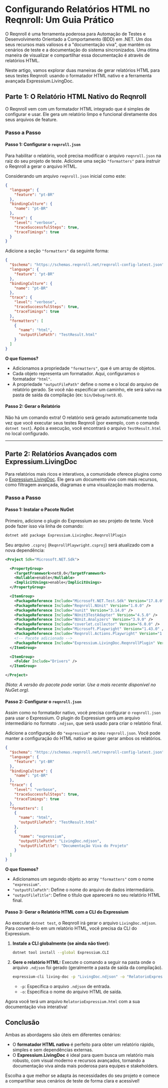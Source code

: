 # Configurando Relatórios HTML no Reqnroll: Um Guia Prático

O Reqnroll é uma ferramenta poderosa para Automação de Testes e Desenvolvimento Orientado a Comportamento (BDD) em .NET. Um dos seus recursos mais valiosos é a "documentação viva", que mantém os cenários de teste e a documentação do sistema sincronizados. Uma ótima maneira de visualizar e compartilhar essa documentação é através de relatórios HTML.

Neste artigo, vamos explorar duas maneiras de gerar relatórios HTML para seus testes Reqnroll: usando o formatador HTML nativo e a ferramenta avançada Expressium.LivingDoc.

## Parte 1: O Relatório HTML Nativo do Reqnroll

O Reqnroll vem com um formatador HTML integrado que é simples de configurar e usar. Ele gera um relatório limpo e funcional diretamente dos seus arquivos de feature.

### Passo a Passo

#### Passo 1: Configurar o `reqnroll.json`

Para habilitar o relatório, você precisa modificar o arquivo `reqnroll.json` na raiz do seu projeto de teste. Adicione uma seção `"formatters"` para instruir o Reqnroll a gerar o arquivo HTML.

Considerando um arquivo `reqnroll.json` inicial como este:

```json
{
  "language": {
    "feature": "pt-BR"
  },
  "bindingCulture": {
    "name": "pt-BR"
  },
  "trace": {
    "level": "verbose",
    "traceSuccessfulSteps": true,
    "traceTimings": true
  }
}
```

Adicione a seção `"formatters"` da seguinte forma:

```json
{
  "$schema": "https://schemas.reqnroll.net/reqnroll-config-latest.json",
  "language": {
    "feature": "pt-BR"
  },
  "bindingCulture": {
    "name": "pt-BR"
  },
  "trace": {
    "level": "verbose",
    "traceSuccessfulSteps": true,
    "traceTimings": true
  },
  "formatters": [
    {
      "name": "html",
      "outputFilePath": "TestResult.html"
    }
  ]
}
```

**O que fizemos?**
- Adicionamos a propriedade `"formatters"`, que é um array de objetos.
- Cada objeto representa um formatador. Aqui, configuramos o formatador `"html"`.
- A propriedade `"outputFilePath"` define o nome e o local do arquivo de relatório gerado. Se você não especificar um caminho, ele será salvo na pasta de saída da compilação (ex: `bin/Debug/net8.0`).

#### Passo 2: Gerar o Relatório

Não há um comando extra! O relatório será gerado automaticamente toda vez que você executar seus testes Reqnroll (por exemplo, com o comando `dotnet test`). Após a execução, você encontrará o arquivo `TestResult.html` no local configurado.

---

## Parte 2: Relatórios Avançados com Expressium.LivingDoc

Para relatórios mais ricos e interativos, a comunidade oferece plugins como o [Expressium.LivingDoc](https://github.com/ExpressiumOSS/Expressium.LivingDoc). Ele gera um documento vivo com mais recursos, como filtragem avançada, diagramas e uma visualização mais moderna.

### Passo a Passo

#### Passo 1: Instalar o Pacote NuGet

Primeiro, adicione o plugin do Expressium ao seu projeto de teste. Você pode fazer isso via linha de comando:

```bash
dotnet add package Expressium.LivingDoc.ReqnrollPlugin
```

Seu arquivo `.csproj` (`ReqnrollPlaywright.csproj`) será atualizado com a nova dependência:

```xml
<Project Sdk="Microsoft.NET.Sdk">

  <PropertyGroup>
    <TargetFramework>net8.0</TargetFramework>
    <Nullable>enable</Nullable>
    <ImplicitUsings>enable</ImplicitUsings>
  </PropertyGroup>

  <ItemGroup>
    <PackageReference Include="Microsoft.NET.Test.Sdk" Version="17.8.0" />
    <PackageReference Include="Reqnroll.NUnit" Version="1.0.0" />
    <PackageReference Include="nunit" Version="3.14.0" />
    <PackageReference Include="NUnit3TestAdapter" Version="4.5.0" />
    <PackageReference Include="NUnit.Analyzers" Version="3.9.0" />
    <PackageReference Include="coverlet.collector" Version="6.0.0" />
    <PackageReference Include="Microsoft.Playwright" Version="1.43.0" />
    <PackageReference Include="Reqnroll.Actions.Playwright" Version="1.0.10" />
    <!-- Pacote adicionado -->
    <PackageReference Include="Expressium.LivingDoc.ReqnrollPlugin" Version="1.1.0" />
  </ItemGroup>

  <ItemGroup>
    <Folder Include="Drivers" />
  </ItemGroup>

</Project>
```
*(Nota: A versão do pacote pode variar. Use a mais recente disponível no NuGet.org).*

#### Passo 2: Configurar o `reqnroll.json`

Assim como no formatador nativo, você precisa configurar o `reqnroll.json` para usar o Expressium. O plugin do Expressium gera um arquivo intermediário no formato `.ndjson`, que será usado para criar o relatório final.

Adicione a configuração do `"expressium"` ao seu `reqnroll.json`. Você pode manter a configuração do HTML nativo se quiser gerar ambos os relatórios.

```json
{
  "$schema": "https://schemas.reqnroll.net/reqnroll-config-latest.json",
  "language": {
    "feature": "pt-BR"
  },
  "bindingCulture": {
    "name": "pt-BR"
  },
  "trace": {
    "level": "verbose",
    "traceSuccessfulSteps": true,
    "traceTimings": true
  },
  "formatters": [
    {
      "name": "html",
      "outputFilePath": "TestResult.html"
    },
    {
      "name": "expressium",
      "outputFilePath": "LivingDoc.ndjson",
      "outputFileTitle": "Documentação Viva do Projeto"
    }
  ]
}
```

**O que fizemos?**
- Adicionamos um segundo objeto ao array `"formatters"` com o nome `"expressium"`.
- `"outputFilePath"`: Define o nome do arquivo de dados intermediário.
- `"outputFileTitle"`: Define o título que aparecerá no seu relatório HTML final.

#### Passo 3: Gerar o Relatório HTML com a CLI do Expressium

Ao executar `dotnet test`, o Reqnroll irá gerar o arquivo `LivingDoc.ndjson`. Para convertê-lo em um relatório HTML, você precisa da CLI do Expressium.

1.  **Instale a CLI globalmente (se ainda não tiver):**
    ```bash
    dotnet tool install --global Expressium.CLI
    ```

2.  **Gere o relatório HTML:**
    Execute o comando a seguir na pasta onde o arquivo `.ndjson` foi gerado (geralmente a pasta de saída da compilação).

    ```bash
    expressium-cli living-doc -p "LivingDoc.ndjson" -o "RelatorioExpressium.html"
    ```
    - `-p`: Especifica o arquivo `.ndjson` de entrada.
    - `-o`: Especifica o nome do arquivo HTML de saída.

Agora você terá um arquivo `RelatorioExpressium.html` com a sua documentação viva interativa!

## Conclusão

Ambas as abordagens são úteis em diferentes cenários:
- O **formatador HTML nativo** é perfeito para obter um relatório rápido, simples e sem dependências externas.
- O **Expressium.LivingDoc** é ideal para quem busca um relatório mais robusto, com visual moderno e recursos avançados, tornando a documentação viva ainda mais poderosa para equipes e stakeholders.

Escolha a que melhor se adapta às necessidades do seu projeto e comece a compartilhar seus cenários de teste de forma clara e acessível!
